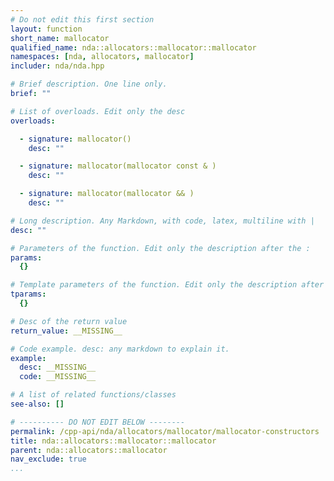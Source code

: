 ```yaml
---
# Do not edit this first section
layout: function
short_name: mallocator
qualified_name: nda::allocators::mallocator::mallocator
namespaces: [nda, allocators, mallocator]
includer: nda/nda.hpp

# Brief description. One line only.
brief: ""

# List of overloads. Edit only the desc
overloads:

  - signature: mallocator()
    desc: ""

  - signature: mallocator(mallocator const & )
    desc: ""

  - signature: mallocator(mallocator && )
    desc: ""

# Long description. Any Markdown, with code, latex, multiline with |
desc: ""

# Parameters of the function. Edit only the description after the :
params:
  {}

# Template parameters of the function. Edit only the description after the :
tparams:
  {}

# Desc of the return value
return_value: __MISSING__

# Code example. desc: any markdown to explain it.
example:
  desc: __MISSING__
  code: __MISSING__

# A list of related functions/classes
see-also: []

# ---------- DO NOT EDIT BELOW --------
permalink: /cpp-api/nda/allocators/mallocator/mallocator-constructors
title: nda::allocators::mallocator::mallocator
parent: nda::allocators::mallocator
nav_exclude: true
...
```


